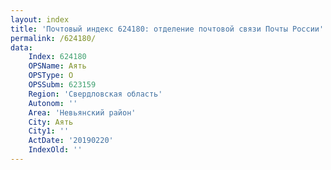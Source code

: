 ```yaml
---
layout: index
title: 'Почтовый индекс 624180: отделение почтовой связи Почты России'
permalink: /624180/
data:
    Index: 624180
    OPSName: Аять
    OPSType: О
    OPSSubm: 623159
    Region: 'Свердловская область'
    Autonom: ''
    Area: 'Невьянский район'
    City: Аять
    City1: ''
    ActDate: '20190220'
    IndexOld: ''
---
```

